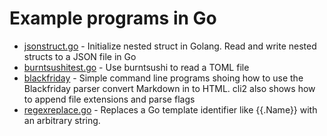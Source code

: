 # Example programs in Go

* [jsonstruct.go](jsonstruct.go) - Initialize nested struct in Golang. Read and write nested structs to a JSON file in Go
* [burntsushitest.go](burntsushitest.go) - Use burntsushi to read a TOML file
* [blackfriday](blackfriday/) - Simple command line programs shoing how to use the Blackfriday parser convert Markdown in to HTML. cli2 also shows how to append file extensions and parse flags
* [regexreplace.go](regexreplace.go) - Replaces a Go template identifier like {{.Name}} with an arbitrary string.
